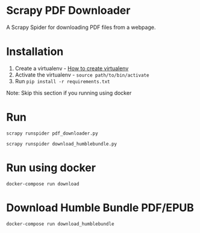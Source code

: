 # Scrapy PDF Downloader 

A Scrapy Spider for downloading PDF files from a webpage. 

# Installation

1. Create a virtualenv -  [How to create virtualenv](http://docs.python-guide.org/en/latest/dev/virtualenvs/)
2. Activate the virtualenv - `source path/to/bin/activate`
3. Run `pip install -r requirements.txt`

Note: Skip this section if you running using docker

# Run

`scrapy runspider pdf_downloader.py` 

`scrapy runspider download_humblebundle.py` 


# Run using docker

`docker-compose run download`

# Download Humble Bundle PDF/EPUB

`docker-compose run download_humblebundle`